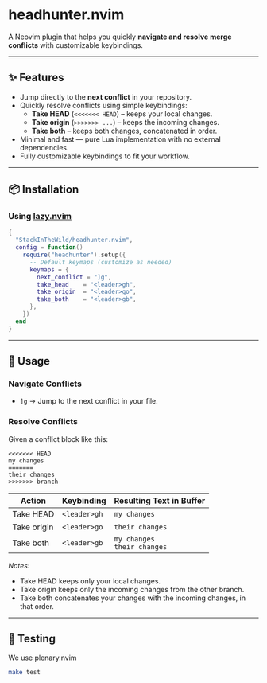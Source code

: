 # headhunter.nvim

A Neovim plugin that helps you quickly **navigate and resolve merge conflicts** with customizable keybindings.

---

## ✨ Features

- Jump directly to the **next conflict** in your repository.
- Quickly resolve conflicts using simple keybindings:
  - **Take HEAD** (`<<<<<<< HEAD`) – keeps your local changes.  
  - **Take origin** (`>>>>>>> ...`) – keeps the incoming changes.  
  - **Take both** – keeps both changes, concatenated in order.  
- Minimal and fast — pure Lua implementation with no external dependencies.  
- Fully customizable keybindings to fit your workflow.

---

## 📦 Installation

### Using [lazy.nvim](https://github.com/folke/lazy.nvim)

```lua
{
  "StackInTheWild/headhunter.nvim",
  config = function()
    require("headhunter").setup({
      -- Default keymaps (customize as needed)
      keymaps = {
        next_conflict = "]g",
        take_head    = "<leader>gh",
        take_origin  = "<leader>go",
        take_both    = "<leader>gb",
      },
    })
  end
}
```

---

## 🚀 Usage

### Navigate Conflicts

- `]g` → Jump to the next conflict in your file.

### Resolve Conflicts

Given a conflict block like this:

```
<<<<<<< HEAD
my changes
=======
their changes
>>>>>>> branch
```


| Action      | Keybinding   | Resulting Text in Buffer        |
| ----------- | ------------ | ------------------------------- |
| Take HEAD   | `<leader>gh` | `my changes`                    |
| Take origin | `<leader>go` | `their changes`                 |
| Take both   | `<leader>gb` | `my changes`<br>`their changes` |


*Notes:*
- Take HEAD keeps only your local changes.
- Take origin keeps only the incoming changes from the other branch.
- Take both concatenates your changes with the incoming changes, in that order.

---

## 🧪 Testing

We use plenary.nvim

```sh
make test
```
